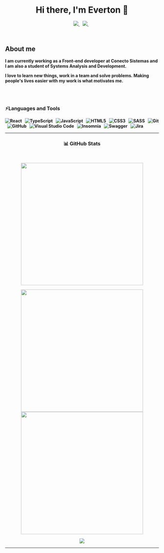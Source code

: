 <p>
  <h1 align="center"><b>Hi there, I'm Everton 👋</h1>
</p>

<p align="center">
 <a href="https://www.linkedin.com/in/everton-carvalho-9395a6137/" target="_blank" rel="noreferrer"><img src="https://img.shields.io/badge/linkedin-%230077B5.svg?&style=for-the-badge&logo=linkedin&logoColor=white" />
  </a>&nbsp;&nbsp;
  <a href="mailto: everton.carvalho.dc@gmail.com" target="_blank" rel="noreferrer"><img src="https://img.shields.io/badge/Gmail-D14836?style=for-the-badge&logo=gmail&logoColor=white" />        
  </a>&nbsp;&nbsp;
</p>
<br/>

<h2 >About me</h2>

I am currently working as a Front-end developer at Conecto Sistemas and I am also a student of Systems Analysis and Development.

I love to learn new things, work in a team and solve problems. Making people's lives easier with my work is what motivates me.

</br>

</br>
<p>
<h3 >⚡Languages and Tools</h3>
</p>

![React](https://img.shields.io/badge/react-%2320232a.svg?style=for-the-badge&logo=react&logoColor=%2361DAFB) &nbsp;&nbsp;![TypeScript](https://img.shields.io/badge/typescript-%23007ACC.svg?style=for-the-badge&logo=typescript&logoColor=white) &nbsp;&nbsp;![JavaScript](https://img.shields.io/badge/javascript-%23323330.svg?style=for-the-badge&logo=javascript&logoColor=%23F7DF1E) &nbsp;&nbsp;![HTML5](https://img.shields.io/badge/html5-%23E34F26.svg?style=for-the-badge&logo=html5&logoColor=white) &nbsp;&nbsp;![CSS3](https://img.shields.io/badge/css3-%231572B6.svg?style=for-the-badge&logo=css3&logoColor=white) &nbsp;&nbsp;![SASS](https://img.shields.io/badge/SASS-hotpink.svg?style=for-the-badge&logo=SASS&logoColor=white) &nbsp;&nbsp;![Git](https://img.shields.io/badge/git-%23F05033.svg?style=for-the-badge&logo=git&logoColor=white) &nbsp;&nbsp;![GitHub](https://img.shields.io/badge/github-%23121011.svg?style=for-the-badge&logo=github&logoColor=white) &nbsp;&nbsp;![Visual Studio Code](https://img.shields.io/badge/Visual%20Studio%20Code-0078d7.svg?style=for-the-badge&logo=visual-studio-code&logoColor=white) &nbsp;&nbsp;![Insomnia](https://img.shields.io/badge/Insomnia-black?style=for-the-badge&logo=insomnia&logoColor=5849BE) &nbsp;&nbsp;![Swagger](https://img.shields.io/badge/-Swagger-%23Clojure?style=for-the-badge&logo=swagger&logoColor=white) &nbsp;&nbsp;![Jira](https://img.shields.io/badge/jira-%230A0FFF.svg?style=for-the-badge&logo=jira&logoColor=white)

---

<p>
<h3 align="center">📊 GitHub Stats</h3>
</p>

<br />
<p align="center">
<img src="https://github-readme-streak-stats.herokuapp.com/?user=EvertonCarvalho1&theme=dark&count_private=true&theme=dark&hide_border=true" width="400" />
</p>
<p align="center">
<img src="https://github-readme-stats-amir-yusoff.vercel.app/api?username=EvertonCarvalho1&show_icons=true&hide_border=true&theme=dark" width="400" />
<img src="https://github-readme-stats-amir-yusoff.vercel.app/api/top-langs/?username=EvertonCarvalho1&layout=compact&hide_border=true&theme=dark" width="400" />

</p>
<p align="center"><img src="https://komarev.com/ghpvc/?username=EvertonCarvalho1&color=grey"/></p>

---




